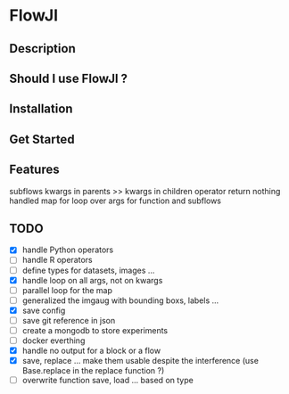 # FlowJl

## Description

## Should I use FlowJl ?

## Installation

## Get Started

## Features
subflows
kwargs in parents >> kwargs in children
operator return nothing handled
map for loop over args for function and subflows

## TODO

- [x] handle Python operators
- [ ] handle R operators
- [ ] define types for datasets, images ...
- [x] handle loop on all args, not on kwargs
- [ ] parallel loop for the map
- [ ] generalized the imgaug with bounding boxs, labels ...
- [x] save config
- [ ] save git reference in json
- [ ] create a mongodb to store experiments
- [ ] docker everthing
- [x] handle no output for a block or a flow
- [x] save, replace ... make them usable despite the interference (use Base.replace in the replace function ?)
- [ ] overwrite function save, load ... based on type
